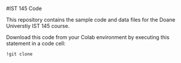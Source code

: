 #IST 145 Code

This repository contains the sample code and data files for the Doane Universtiy IST 145 course. 

Download this code from your Colab environment by executing this statement in a code cell:

`!git clone` 